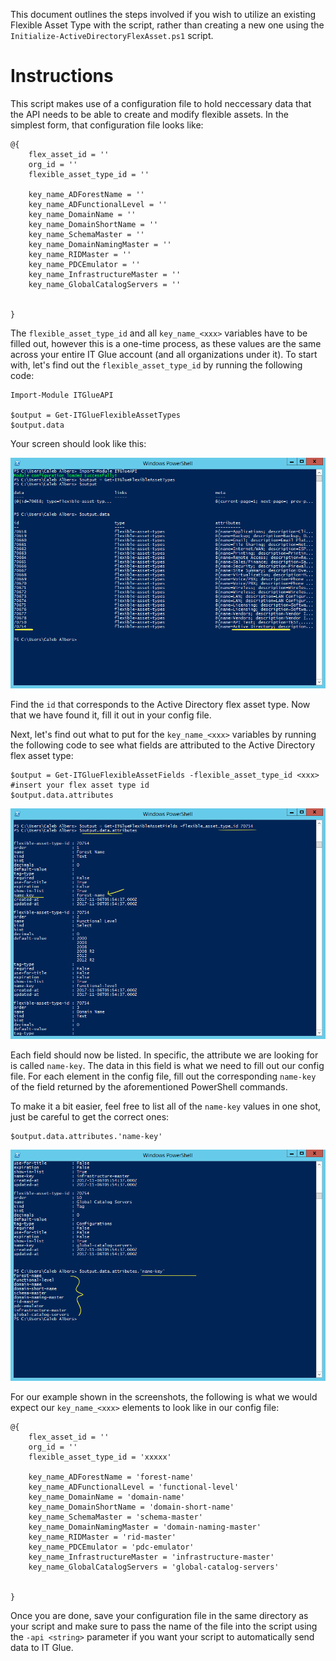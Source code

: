 This document outlines the steps involved if you wish to utilize an existing Flexible Asset Type with the script, rather than creating a new one using the `Initialize-ActiveDirectoryFlexAsset.ps1` script.

# Instructions

This script makes use of a configuration file to hold neccessary data that the API needs to be able to create and modify flexible assets. In the simplest form, that configuration file looks like:

```posh
@{
    flex_asset_id = ''
    org_id = ''
    flexible_asset_type_id = ''

    key_name_ADForestName = ''
    key_name_ADFunctionalLevel = ''
    key_name_DomainName = ''
    key_name_DomainShortName = ''
    key_name_SchemaMaster = ''
    key_name_DomainNamingMaster = ''
    key_name_RIDMaster = ''
    key_name_PDCEmulator = ''
    key_name_InfrastructureMaster = ''
    key_name_GlobalCatalogServers = ''


}
```

The `flexible_asset_type_id` and all `key_name_<xxx>` variables have to be filled out, however this is a one-time process, as these values are the same across your entire IT Glue account (and all organizations under it). To start with, let's find out the `flexible_asset_type_id` by running the following code:

```posh
Import-Module ITGlueAPI

$output = Get-ITGlueFlexibleAssetTypes
$output.data
```

Your screen should look like this:

![](docs/activedirectory_instructions_0.png)

Find the `id` that corresponds to the Active Directory flex asset type. Now that we have found it, fill it out in your config file.

Next, let's find out what to put for the `key_name_<xxx>` variables by running the following code to see what fields are attributed to the Active Directory flex asset type:

```posh
$output = Get-ITGlueFlexibleAssetFields -flexible_asset_type_id <xxx> #insert your flex asset type id
$output.data.attributes
```

![](docs/activedirectory_instructions_1.png)

Each field should now be listed. In specific, the attribute we are looking for is called `name-key`. The data in this field is what we need to fill out our config file. For each element in the config file, fill out the corresponding `name-key` of the field returned by the aforementioned PowerShell commands.

To make it a bit easier, feel free to list all of the `name-key` values in one shot, just be careful to get the correct ones:

```posh
$output.data.attributes.'name-key'
```

![](docs/activedirectory_instructions_2.png)

For our example shown in the screenshots, the following is what we would expect our `key_name_<xxx>` elements to look like in our config file:

```posh
@{
    flex_asset_id = ''
    org_id = ''
    flexible_asset_type_id = 'xxxxx'

    key_name_ADForestName = 'forest-name'
    key_name_ADFunctionalLevel = 'functional-level'
    key_name_DomainName = 'domain-name'
    key_name_DomainShortName = 'domain-short-name'
    key_name_SchemaMaster = 'schema-master'
    key_name_DomainNamingMaster = 'domain-naming-master'
    key_name_RIDMaster = 'rid-master'
    key_name_PDCEmulator = 'pdc-emulator'
    key_name_InfrastructureMaster = 'infrastructure-master'
    key_name_GlobalCatalogServers = 'global-catalog-servers'


}
```

Once you are done, save your configuration file in the same directory as your script and make sure to pass the name of the file into the script using the `-api <string>` parameter if you want your script to automatically send data to IT Glue.